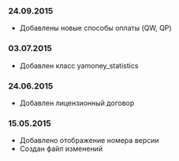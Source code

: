 ### 24.09.2015
* Добавлены новые способы оплаты (QW, QP)

### 03.07.2015
* Добавлен класс yamoney_statistics

### 24.06.2015
* Добавлен лицензионный договор

### 15.05.2015
* Добавлено отображение номера версии
* Создан файл изменений
